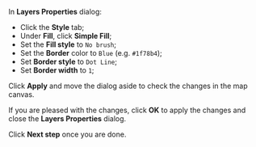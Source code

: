 In **Layers Properties** dialog:

- Click the **Style** tab;
- Under **Fill**, click **Simple Fill**;
- Set the **Fill style** to `No brush`;
- Set the **Border** color to `Blue` (e.g. `#1f78b4`);
- Set **Border style** to `Dot Line`;
- Set **Border width** to `1`;

Click **Apply** and move the dialog aside to check the changes in the map canvas.

If you are pleased with the changes, click **OK** to apply the changes and close the **Layers Properties** dialog.

Click **Next step** once you are done.